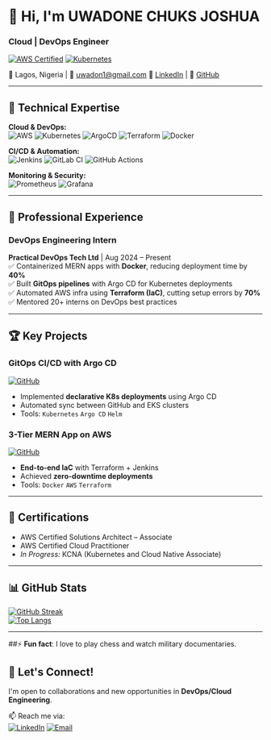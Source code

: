 <!--
**Uwadon1/Uwadon1** is a ✨ _special_ ✨ repository because its `README.md` (this file) appears on your GitHub profile.

Here are some ideas to get you started:

- 🔭 I’m currently working on ...
- 🌱 I’m currently learning ...
-->


# 👋 Hi, I'm UWADONE CHUKS JOSHUA  
### **Cloud | DevOps Engineer**  
[![AWS Certified](https://img.shields.io/badge/AWS-Certified%20Solutions%20Architect-FF9900?logo=amazonaws)]([https://www.credly.com/badges/YOUR_BADGE_ID](https://www.credly.com/earner/earned/badge/b957e918-5402-4962-a2df-07458ff3ee1f))
[![Kubernetes](https://img.shields.io/badge/In_Progress-KCNA-326CE5?logo=kubernetes)](https://training.linuxfoundation.org/certification/kcna/)

📍 Lagos, Nigeria | 📧 [uwadon1@gmail.com](mailto:uwadon1@gmail.com)  🔗 [LinkedIn](https://www.linkedin.com/in/uwadone-joshua/) | 🐙 [GitHub](https://github.com/Uwadon1)  

---

## 🚀 **Technical Expertise**  
**Cloud & DevOps:**  
![AWS](https://img.shields.io/badge/-AWS-232F3E?logo=amazonaws&logoColor=FF9900)
![Kubernetes](https://img.shields.io/badge/-Kubernetes-326CE5?logo=kubernetes&logoColor=white)
![ArgoCD](https://img.shields.io/badge/-Argo%20CD-EF7B4D?logo=argo&logoColor=white)
![Terraform](https://img.shields.io/badge/-Terraform-7B42BC?logo=terraform&logoColor=white)
![Docker](https://img.shields.io/badge/-Docker-2496ED?logo=docker&logoColor=white)

**CI/CD & Automation:**  
![Jenkins](https://img.shields.io/badge/-Jenkins-D24939?logo=jenkins&logoColor=white)
![GitLab CI](https://img.shields.io/badge/-GitLab%20CI-FCA121?logo=gitlab&logoColor=white)
![GitHub Actions](https://img.shields.io/badge/-GitHub%20Actions-2088FF?logo=githubactions&logoColor=white)

**Monitoring & Security:**  
![Prometheus](https://img.shields.io/badge/-Prometheus-E6522C?logo=prometheus&logoColor=white)
![Grafana](https://img.shields.io/badge/-Grafana-F46800?logo=grafana&logoColor=white)

---

## 💼 **Professional Experience**  

### **DevOps Engineering Intern**  
**Practical DevOps Tech Ltd** | Aug 2024 – Present  
✅ Containerized MERN apps with **Docker**, reducing deployment time by **40%**  
✅ Built **GitOps pipelines** with Argo CD for Kubernetes deployments  
✅ Automated AWS infra using **Terraform (IaC)**, cutting setup errors by **70%**  
✅ Mentored 20+ interns on DevOps best practices  


---

## 🏆 **Key Projects**  

### **GitOps CI/CD with Argo CD**  
[![GitHub](https://img.shields.io/badge/-View_Repo-181717?logo=github)](https://github.com/Uwadon1/Jenkins-Zero-To-Hero/tree/main/java-maven-sonar-argocd-helm-k8s)  
- Implemented **declarative K8s deployments** using Argo CD  
- Automated sync between GitHub and EKS clusters  
- Tools: `Kubernetes` `Argo CD` `Helm`  

### **3-Tier MERN App on AWS**  
[![GitHub](https://img.shields.io/badge/-View_Repo-181717?logo=github)](https://github.com/Uwadon1/S.H_Cloud_Devops_Engineering/blob/main/MERN_STACK/Mern_Stack.md)  
- **End-to-end IaC** with Terraform + Jenkins  
- Achieved **zero-downtime deployments**  
- Tools: `Docker` `AWS` `Terraform`  


---

## 📜 **Certifications**  
- AWS Certified Solutions Architect – Associate  
- AWS Certified Cloud Practitioner  
- *In Progress:* KCNA (Kubernetes and Cloud Native Associate)  

---

## 📊 **GitHub Stats**  
[![GitHub Streak](https://streak-stats.demolab.com/?user=Uwadon1&theme=radical)](https://git.io/streak-stats)  
[![Top Langs](https://github-readme-stats.vercel.app/api/top-langs/?username=Uwadon1&layout=compact&theme=radical)](https://github.com/Uwadon1)

---

##⚡ **Fun fact**: I love to play chess and watch military documentaries.

## 🤝 **Let's Connect!**  
I'm open to collaborations and new opportunities in **DevOps/Cloud Engineering**.  

📫 Reach me via:  
[![LinkedIn](https://img.shields.io/badge/LinkedIn-0077B5?logo=linkedin)](https://www.linkedin.com/in/uwadone-joshua/)
[![Email](https://img.shields.io/badge/Email-D14836?logo=gmail)](mailto:uwadon1@gmail.com)
